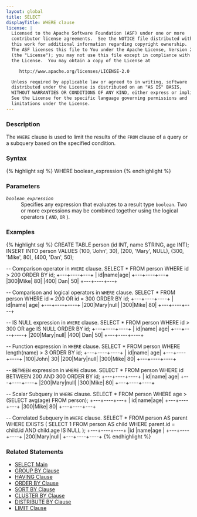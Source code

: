 ```yaml
---
layout: global
title: SELECT
displayTitle: WHERE clause
license: |
  Licensed to the Apache Software Foundation (ASF) under one or more
  contributor license agreements.  See the NOTICE file distributed with
  this work for additional information regarding copyright ownership.
  The ASF licenses this file to You under the Apache License, Version 2.0
  (the "License"); you may not use this file except in compliance with
  the License.  You may obtain a copy of the License at

     http://www.apache.org/licenses/LICENSE-2.0

  Unless required by applicable law or agreed to in writing, software
  distributed under the License is distributed on an "AS IS" BASIS,
  WITHOUT WARRANTIES OR CONDITIONS OF ANY KIND, either express or implied.
  See the License for the specific language governing permissions and
  limitations under the License.
---
```


### Description

The <code>WHERE</code> clause is used to limit the results of the <code>FROM</code>
clause of a query or a subquery based on the specified condition.

### Syntax

{% highlight sql %}
WHERE boolean_expression
{% endhighlight %}

### Parameters

<dl>
  <dt><code><em>boolean_expression</em></code></dt>
  <dd>
    Specifies any expression that evaluates to a result type <code>boolean</code>. Two or
    more expressions may be combined together using the logical
    operators ( <code>AND</code>, <code>OR</code> ).
  </dd>
</dl>

### Examples

{% highlight sql %}
CREATE TABLE person (id INT, name STRING, age INT);
INSERT INTO person VALUES
    (100, 'John', 30),
    (200, 'Mary', NULL),
    (300, 'Mike', 80),
    (400, 'Dan',  50);

-- Comparison operator in `WHERE` clause.
SELECT * FROM person WHERE id > 200 ORDER BY id;
  +---+----+---+
  | id|name|age|
  +---+----+---+
  |300|Mike| 80|
  |400| Dan| 50|
  +---+----+---+

-- Comparison and logical operators in `WHERE` clause.
SELECT * FROM person WHERE id = 200 OR id = 300 ORDER BY id;
  +---+----+----+
  | id|name| age|
  +---+----+----+
  |200|Mary|null|
  |300|Mike|  80|
  +---+----+----+

-- IS NULL expression in `WHERE` clause.
SELECT * FROM person WHERE id > 300 OR age IS NULL ORDER BY id;
  +---+----+----+
  | id|name| age|
  +---+----+----+
  |200|Mary|null|
  |400| Dan|  50|
  +---+----+----+

-- Function expression in `WHERE` clause.
SELECT * FROM person WHERE length(name) > 3 ORDER BY id;
  +---+----+----+
  | id|name| age|
  +---+----+----+
  |100|John|  30|
  |200|Mary|null|
  |300|Mike|  80|
  +---+----+----+

-- `BETWEEN` expression in `WHERE` clause.
SELECT * FROM person WHERE id BETWEEN 200 AND 300 ORDER BY id;
  +---+----+----+
  | id|name| age|
  +---+----+----+
  |200|Mary|null|
  |300|Mike|  80|
  +---+----+----+

-- Scalar Subquery in `WHERE` clause.
SELECT * FROM person WHERE age > (SELECT avg(age) FROM person);
  +---+----+---+
  | id|name|age|
  +---+----+---+
  |300|Mike| 80|
  +---+----+---+

-- Correlated Subquery in `WHERE` clause.
SELECT * FROM person AS parent
    WHERE EXISTS (
        SELECT 1 FROM person AS child
        WHERE parent.id = child.id AND child.age IS NULL
    );
  +---+----+----+
  |id |name|age |
  +---+----+----+
  |200|Mary|null|
  +---+----+----+
{% endhighlight %}

### Related Statements

 * [SELECT Main](sql-ref-syntax-qry-select.html)
 * [GROUP BY Clause](sql-ref-syntax-qry-select-groupby.html)
 * [HAVING Clause](sql-ref-syntax-qry-select-having.html)
 * [ORDER BY Clause](sql-ref-syntax-qry-select-orderby.html)
 * [SORT BY Clause](sql-ref-syntax-qry-select-sortby.html)
 * [CLUSTER BY Clause](sql-ref-syntax-qry-select-clusterby.html)
 * [DISTRIBUTE BY Clause](sql-ref-syntax-qry-select-distribute-by.html)
 * [LIMIT Clause](sql-ref-syntax-qry-select-limit.html)
